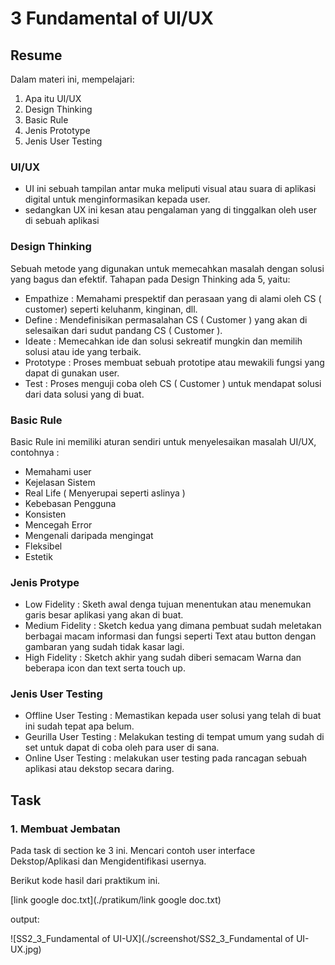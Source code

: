 # 3 Fundamental of UI/UX


## Resume
Dalam materi ini, mempelajari:
1. Apa itu UI/UX
2. Design Thinking
3. Basic Rule
4. Jenis Prototype
5. Jenis User Testing



### UI/UX
-  UI ini sebuah tampilan antar muka meliputi visual atau suara di aplikasi digital untuk menginformasikan kepada user.
- sedangkan UX ini kesan atau pengalaman yang di tinggalkan oleh user di sebuah aplikasi 

 
### Design Thinking
Sebuah metode yang digunakan untuk memecahkan masalah dengan solusi yang bagus dan efektif. Tahapan pada 
Design Thinking ada 5, yaitu:
- Empathize : Memahami prespektif dan perasaan yang di alami oleh CS ( customer) seperti keluhanm, kinginan, dll.
- Define    : Mendefinisikan permasalahan CS ( Customer ) yang akan di selesaikan dari sudut pandang CS ( Customer ).
- Ideate    : Memecahkan ide dan solusi sekreatif mungkin dan memilih solusi atau ide yang terbaik.
- Prototype : Proses membuat sebuah prototipe atau mewakili fungsi yang dapat di gunakan user.
- Test      : Proses menguji coba oleh CS ( Customer ) untuk mendapat solusi dari data solusi yang di buat.

### Basic Rule
Basic Rule ini memiliki aturan sendiri untuk menyelesaikan masalah UI/UX, contohnya :
- Memahami user
- Kejelasan Sistem
- Real Life ( Menyerupai seperti aslinya )
- Kebebasan Pengguna
- Konsisten 
- Mencegah Error
- Mengenali daripada mengingat 
- Fleksibel 
- Estetik

### Jenis Protype
- Low Fidelity : Sketh awal denga tujuan menentukan atau menemukan garis besar aplikasi yang akan di buat.
- Medium Fidelity : Sketch kedua yang dimana pembuat sudah meletakan berbagai macam informasi dan fungsi seperti 
Text atau button dengan gambaran yang sudah tidak kasar lagi.
- High Fidelity : Sketch akhir yang sudah diberi semacam Warna dan beberapa icon dan text serta touch up.

### Jenis User Testing
- Offline User Testing : Memastikan kepada user solusi yang telah di buat ini sudah tepat apa belum.
- Geurilla User Testing : Melakukan testing di tempat umum yang sudah di set untuk dapat di coba oleh para user di sana.
- Online User Testing   : melakukan user testing pada rancagan sebuah aplikasi atau dekstop secara daring.


## Task
### 1. Membuat Jembatan
Pada task di section ke 3 ini. Mencari contoh user interface Dekstop/Aplikasi dan Mengidentifikasi usernya.

Berikut kode hasil dari praktikum ini.

[link google doc.txt](./pratikum/link google doc.txt)

output:

![SS2_3_Fundamental of UI-UX](./screenshot/SS2_3_Fundamental of UI-UX.jpg)

